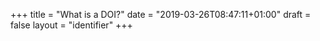 +++
title = "What is a DOI?"
date = "2019-03-26T08:47:11+01:00"
draft = false
layout = "identifier"
+++
